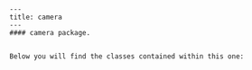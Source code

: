 
    ---
    title: camera
    ---
    #### camera package.


    Below you will find the classes contained within this one:
    